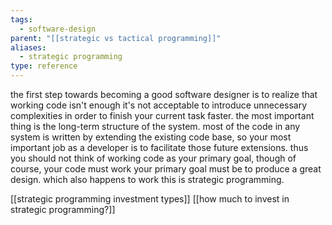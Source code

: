 ```yaml
---
tags:
  - software-design
parent: "[[strategic vs tactical programming]]"
aliases:
  - strategic programming
type: reference
---
```

the first step towards becoming a good software designer is to realize that working code isn't enough it's not acceptable to introduce unnecessary complexities in order to finish your current task faster.
the most important thing is the long-term structure of the system. most of the code in any system is written by extending the existing code base, so your most important job as a developer is to facilitate those future extensions. thus you should not think of working code as your primary goal, though of course, your code must work your primary goal must be to produce a great design. which also happens to work this is strategic programming.

[[strategic programming investment types]]
[[how much to invest in strategic programming?]]